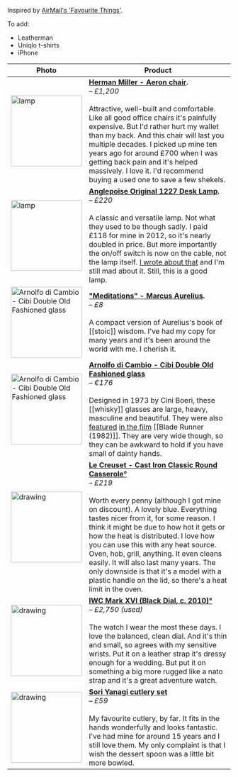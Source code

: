 Inspired by [AirMail's 'Favourite Things'](https://airmail.news/shop/guest).

To add:
- Leatherman
- Uniqlo t-shirts
- iPhone

Photo | Product
-- | --
<a href="https://www.hermanmiller.com/en_gb/products/seating/office-chairs/aeron-chair/"><img src="https://elliotclowes.com/cold/2024/aeron.jpg" alt="lamp" width="160"/></a> | **[Herman Miller - Aeron chair](https://www.hermanmiller.com/en_gb/products/seating/office-chairs/aeron-chair/).** <br>*– £1,200*<br><br>Attractive, well-built and comfortable. Like all good office chairs it's painfully expensive. But I'd rather hurt my wallet than my back. And this chair will last you multiple decades. I picked up mine ten years ago for around £700 when I was getting back pain and it's helped massively. I love it. I'd recommend buying a used one to save a few shekels.
<a href="https://www.anglepoise.com/product/original-1227-desk-lamp-jet-black/"><img src="https://elliotclowes.com/cold/2024/original-1227.jpg" alt="lamp" width="160"/></a> | **[Anglepoise Original 1227 Desk Lamp](https://www.anglepoise.com/product/original-1227-desk-lamp-jet-black/).** <br>*– £220*<br><br>A classic and versatile lamp. Not what they used to be though sadly. I paid £118 for mine in 2012, so it's nearly doubled in price. But more importantly the on/off switch is now on the cable, not the lamp itself. [I wrote about that](https://elliot.svbtle.com/lamp-switch) and I'm still mad about it. Still, this is a good lamp.
<a href="https://www.amazon.co.uk/Penguin-Great-Ideas-Meditations-September/dp/B0161SVRN8/"><img src="https://elliotclowes.com/cold/2024/meditations.jpg" alt="Arnolfo di Cambio - Cibi Double Old Fashioned glass" width="160"/></a> | **["Meditations" - Marcus Aurelius](https://www.amazon.co.uk/Penguin-Great-Ideas-Meditations-September/dp/B0161SVRN8/).** <br>*– £8*<br><br>A compact version of Aurelius's book of [[stoic]] wisdom. I've had my copy for many years and it's been around the world with me. I cherish it.
<a href="https://arnolfodicambio.com/product/cibi-double-old-fashioned-glass-the-bladerunner-glass/"><img src="https://elliotclowes.com/cold/2024/800px-cibi-37ml-old-fashioned-glass-single.jpg" alt="Arnolfo di Cambio - Cibi Double Old Fashioned glass" width="160"/></a> | **[Arnolfo di Cambio - Cibi Double Old Fashioned glass](https://arnolfodicambio.com/product/cibi-double-old-fashioned-glass-the-bladerunner-glass/)** <br>*– €176*<br><br>Designed in 1973 by Cini Boeri, these [[whisky]] glasses are large, heavy, masculine and beautiful. They were also [featured](https://elliotclowes.com/cold/2024/blade-runner-deckards-whiskey-glass.jpg) [in the film](https://elliotclowes.com/cold/2024/blade-runner-deckards-whiskey-glass-2.jpg) [[Blade Runner (1982)]]. They are very wide though, so they can be awkward to hold if you have small of dainty hands.
<a href="https://www.amazon.co.uk/dp/0374525706?tag=mostrecomme0e-21&geniuslink=true"><img src="https://elliotclowes.com/cold/2024/le-creuset-cast-iron-classic-round-casserole.jpg" alt="drawing" width="160"/></a> | **[Le Creuset - Cast Iron Classic Round Casserole](https://www.lecreuset.co.uk/en_GB/p/cast-iron-classic-round-casserole/CI5001.html?dwvar_CI5001_color=ocean&dwvar_CI5001_size=26cm-l5-3)[°](https://elliotclowes.com/cold/2024/https__www.lecreuset.co.uk_en_GB_p_cast-iron-classic-round-casserole_CI5001.html_dwvar_CI5001_color=ocean&dwvar_CI5001_size=26cm-l5-3.html)** <br>*– £219*<br><br>Worth every penny (although I got mine on discount). A lovely blue. Everything tastes nicer from it, for some reason. I think it might be due to how hot it gets or how the heat is distributed. I love how you can use this with any heat source. Oven, hob, grill, anything. It even cleans easily. It will also last many years. The only downside is that it's a model with a plastic handle on the lid, so there's a heat limit in the oven.
<a href="https://web.archive.org/web/20110121050321/http://www.iwc.com/collection/pilots/IW3255/"><img src="https://elliotclowes.com/cold/2024/iwc-cropped.jpg" alt="drawing" width="160"/></a> | **[IWC Mark XVI (Black Dial, c. 2010)](https://web.archive.org/web/20110121050321/http://www.iwc.com/collection/pilots/IW3255/)[°](https://elliotclowes.com/cold/2024/https__web.archive.org_web_20110121050321_http__www.iwc.com_collection_pilots_IW3255_.html)** <br>*– £2,750 (used)*<br><br>The watch I wear the most these days. I love the balanced, clean dial. And it's thin and small, so agrees with my sensitive wrists. Put it on a leather strap it's dressy enough for a wedding. But put it on something a big more rugged like a nato strap and it's a great adventure watch.
<a href="https://store.moma.org/en-gb/products/yanagi-flatware-set-of-5" alt="drawing" width="160"/><img src="https://elliotclowes.com/cold/2024/sori-yanagi-cutlery-set-min.jpg" alt="drawing" width="160"/></a> | **[Sori Yanagi cutlery set](https://store.moma.org/en-gb/products/yanagi-flatware-set-of-5)**<br>*– £59*<br><br>My favourite cutlery, by far. It fits in the hands wonderfully and looks fantastic. I've had mine for around 15 years and I still love them. My only complaint is that I wish the dessert spoon was a little bit more bowled. 